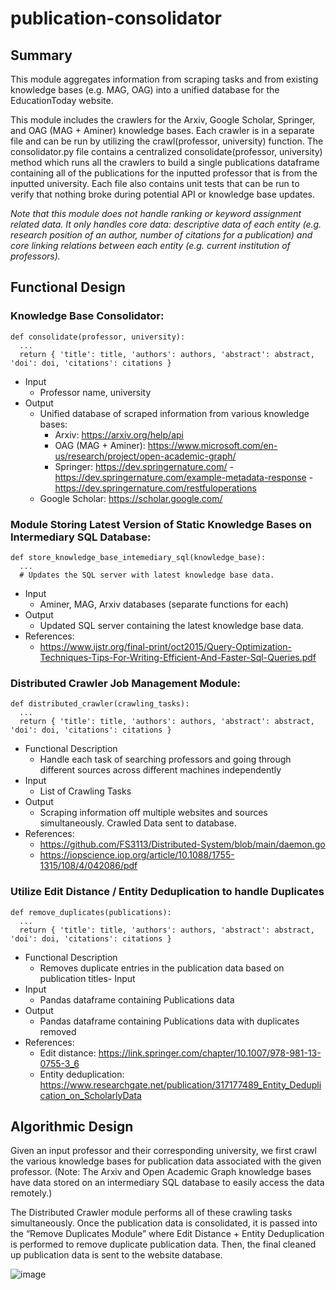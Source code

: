 # publication-consolidator

## Summary

This module aggregates information from scraping tasks and from existing knowledge bases (e.g. MAG, OAG) into a unified database for the EducationToday website.

This module includes the crawlers for the Arxiv, Google Scholar, Springer, and OAG (MAG + Aminer) knowledge bases. Each crawler is in a separate file and can be run by utilizing the crawl(professor, university) function. The consolidator.py file contains a centralized consolidate(professor, university) method which runs all the crawlers to build a single publications dataframe containing all of the publications for the inputted professor that is from the inputted university. Each file also contains unit tests that can be run to verify that nothing broke during potential API or knowledge base updates.

*Note that this module does not handle ranking or keyword assignment related data. It only handles core data: descriptive data of each entity (e.g. research position of an author, number of citations for a publication) and core linking relations between each entity (e.g. current institution of professors).*


## Functional Design 
### Knowledge Base Consolidator:
```
def consolidate(professor, university):
  ...
  return { 'title': title, 'authors': authors, 'abstract': abstract, 'doi': doi, 'citations': citations }
```

- Input 
  - Professor name, university
- Output
  - Unified database of scraped information from various knowledge bases:
      - Arxiv: https://arxiv.org/help/api
      - OAG (MAG + Aminer): https://www.microsoft.com/en-us/research/project/open-academic-graph/
      - Springer: https://dev.springernature.com/ 
                  - https://dev.springernature.com/example-metadata-response 
                  - https://dev.springernature.com/restfuloperations 
   - Google Scholar: https://scholar.google.com/

### Module Storing Latest Version of Static Knowledge Bases on Intermediary SQL Database: 
```
def store_knowledge_base_intemediary_sql(knowledge_base):
  ...
  # Updates the SQL server with latest knowledge base data.
```

- Input 
  - Aminer, MAG, Arxiv databases (separate functions for each)
- Output
  - Updated SQL server containing the latest knowledge base data.
- References:
  - https://www.ijstr.org/final-print/oct2015/Query-Optimization-Techniques-Tips-For-Writing-Efficient-And-Faster-Sql-Queries.pdf 

### Distributed Crawler Job Management Module:
```
def distributed_crawler(crawling_tasks):
  ...
  return { 'title': title, 'authors': authors, 'abstract': abstract, 'doi': doi, 'citations': citations }
```

- Functional Description
  - Handle each task of searching professors and going through different sources across different machines independently
- Input 
  - List of Crawling Tasks
- Output
  - Scraping information off multiple websites and sources simultaneously. Crawled Data sent to database. 
- References:
  - https://github.com/FS3113/Distributed-System/blob/main/daemon.go 
  - https://iopscience.iop.org/article/10.1088/1755-1315/108/4/042086/pdf

### Utilize Edit Distance / Entity Deduplication to handle Duplicates
```
def remove_duplicates(publications):
  ...
  return { 'title': title, 'authors': authors, 'abstract': abstract, 'doi': doi, 'citations': citations }
```

- Functional Description
  - Removes duplicate entries in the publication data based on publication titles- Input 
- Input 
  - Pandas dataframe containing Publications data
- Output
  - Pandas dataframe containing Publications data with duplicates removed
- References:
  - Edit distance: https://link.springer.com/chapter/10.1007/978-981-13-0755-3_6 
  - Entity deduplication: https://www.researchgate.net/publication/317177489_Entity_Deduplication_on_ScholarlyData 

## Algorithmic Design
Given an input professor and their corresponding university, we first crawl the various knowledge bases for publication data associated with the given professor. (Note: The Arxiv and Open Academic Graph knowledge bases have data stored on an intermediary SQL database to easily access the data remotely.)

The Distributed Crawler module performs all of these crawling tasks simultaneously. Once the publication data is consolidated, it is passed into the “Remove Duplicates Module” where Edit Distance + Entity Deduplication is performed to remove duplicate publication data. Then, the final cleaned up publication data is sent to the website database. 

![image](https://user-images.githubusercontent.com/12843675/134743565-081cbb75-4cc9-4005-966a-0a4f49b85fde.png)

